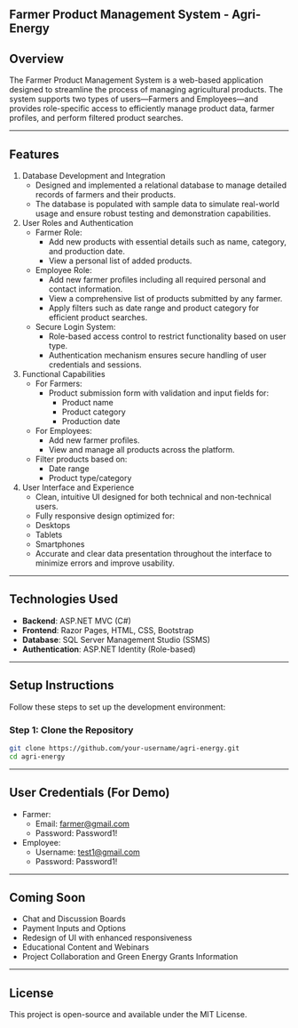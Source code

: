 ## Farmer Product Management System - Agri-Energy

 ## Overview

The Farmer Product Management System is a web-based application designed to streamline the process of managing agricultural products. The system supports two types of users—Farmers and Employees—and provides role-specific access to efficiently manage product data, farmer profiles, and perform filtered product searches.

-------------------------------------------------------------------------------------------------------------------------------------------

## Features

1. Database Development and Integration
    - Designed and implemented a relational database to manage detailed records of farmers and their products.
    - The database is populated with sample data to simulate real-world usage and ensure robust testing and demonstration capabilities.
2. User Roles and Authentication
    - Farmer Role:
      - Add new products with essential details such as name, category, and production date.
      - View a personal list of added products.
    - Employee Role:
      - Add new farmer profiles including all required personal and contact information.
      - View a comprehensive list of products submitted by any farmer.
      - Apply filters such as date range and product category for efficient product searches.
    - Secure Login System:
      - Role-based access control to restrict functionality based on user type.
      - Authentication mechanism ensures secure handling of user credentials and sessions.
3. Functional Capabilities
    - For Farmers:
      - Product submission form with validation and input fields for:
        - Product name
        - Product category
        - Production date
    - For Employees:
       - Add new farmer profiles.
       - View and manage all products across the platform.
    - Filter products based on:
       - Date range
       - Product type/category
5. User Interface and Experience
     - Clean, intuitive UI designed for both technical and non-technical users.
     - Fully responsive design optimized for:
      - Desktops
      - Tablets
      - Smartphones
     - Accurate and clear data presentation throughout the interface to minimize errors and improve usability.

-------------------------------------------------------------------------------------------------------------------------------------------

## Technologies Used

- **Backend**: ASP.NET MVC (C#)
- **Frontend**: Razor Pages, HTML, CSS, Bootstrap
- **Database**: SQL Server Management Studio (SSMS)
- **Authentication**: ASP.NET Identity (Role-based)

-------------------------------------------------------------------------------------------------------------------------------------------

## Setup Instructions

Follow these steps to set up the development environment:

### Step 1: Clone the Repository

```bash
git clone https://github.com/your-username/agri-energy.git
cd agri-energy
```

-------------------------------------------------------------------------------------------------------------------------------------------

## User Credentials (For Demo)

- Farmer:
  - Email: farmer@gmail.com
  - Password: Password1!
- Employee:
  - Username: test1@gmail.com
  - Password:  Password1!

-------------------------------------------------------------------------------------------------------------------------------------------

## Coming Soon

- Chat and Discussion Boards
- Payment Inputs and Options
- Redesign of UI with enhanced responsiveness
- Educational Content and Webinars
- Project Collaboration and Green Energy Grants Information

-------------------------------------------------------------------------------------------------------------------------------------------

## License

This project is open-source and available under the MIT License.

